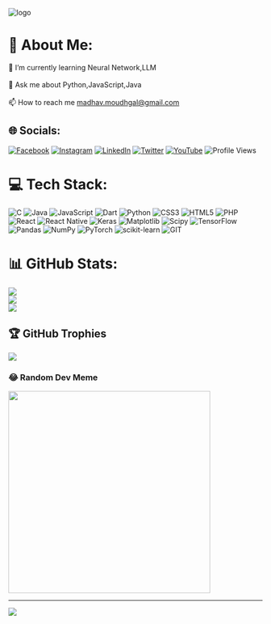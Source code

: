 ![logo](https://user-images.githubusercontent.com/74038190/242390524-0c7eb6ed-663b-4ce4-bfbd-18239a38ba1b.gif)

# 💫 About Me:
🌱 I’m currently learning Neural Network,LLM<br><br>💬 Ask me about Python,JavaScript,Java<br><br>📫 How to reach me madhav.moudhgal@gmail.com



## 🌐 Socials:
[![Facebook](https://img.shields.io/badge/Facebook-%231877F2.svg?logo=Facebook&logoColor=white)](https://facebook.com/MadhavMoudhgal) [![Instagram](https://img.shields.io/badge/Instagram-%23E4405F.svg?logo=Instagram&logoColor=white)](https://instagram.com/madhav_moudhgal) [![LinkedIn](https://img.shields.io/badge/LinkedIn-%230077B5.svg?logo=linkedin&logoColor=white)](https://linkedin.com/in/madhav-sathyanarayana) [![Twitter](https://img.shields.io/badge/Twitter-%231DA1F2.svg?logo=Twitter&logoColor=white)](https://twitter.com/MadhavMoudhgal) [![YouTube](https://img.shields.io/badge/YouTube-%23FF0000.svg?logo=YouTube&logoColor=white)](https://youtube.com/@madhav.s5155) ![Profile Views](https://komarev.com/ghpvc/?username=madhavmoudhgal&label=Profile%20views&color=0e75b6&style=flat)



# 💻 Tech Stack:
![C](https://img.shields.io/badge/c-%2300599C.svg?style=plastic&logo=c&logoColor=white) ![Java](https://img.shields.io/badge/java-%23ED8B00.svg?style=plastic&logo=openjdk&logoColor=white) ![JavaScript](https://img.shields.io/badge/javascript-%23323330.svg?style=plastic&logo=javascript&logoColor=%23F7DF1E) ![Dart](https://img.shields.io/badge/dart-%230175C2.svg?style=plastic&logo=dart&logoColor=white) ![Python](https://img.shields.io/badge/python-3670A0?style=plastic&logo=python&logoColor=ffdd54) ![CSS3](https://img.shields.io/badge/css3-%231572B6.svg?style=plastic&logo=css3&logoColor=white) ![HTML5](https://img.shields.io/badge/html5-%23E34F26.svg?style=plastic&logo=html5&logoColor=white) ![PHP](https://img.shields.io/badge/php-%23777BB4.svg?style=plastic&logo=php&logoColor=white) ![React](https://img.shields.io/badge/react-%2320232a.svg?style=plastic&logo=react&logoColor=%2361DAFB) ![React Native](https://img.shields.io/badge/react_native-%2320232a.svg?style=plastic&logo=react&logoColor=%2361DAFB) ![Keras](https://img.shields.io/badge/Keras-%23D00000.svg?style=plastic&logo=Keras&logoColor=white) ![Matplotlib](https://img.shields.io/badge/Matplotlib-%23ffffff.svg?style=plastic&logo=Matplotlib&logoColor=black) ![Scipy](https://img.shields.io/badge/SciPy-%230C55A5.svg?style=plastic&logo=scipy&logoColor=%white) ![TensorFlow](https://img.shields.io/badge/TensorFlow-%23FF6F00.svg?style=plastic&logo=TensorFlow&logoColor=white) ![Pandas](https://img.shields.io/badge/pandas-%23150458.svg?style=plastic&logo=pandas&logoColor=white) ![NumPy](https://img.shields.io/badge/numpy-%23013243.svg?style=plastic&logo=numpy&logoColor=white) ![PyTorch](https://img.shields.io/badge/PyTorch-%23EE4C2C.svg?style=plastic&logo=PyTorch&logoColor=white) ![scikit-learn](https://img.shields.io/badge/scikit--learn-%23F7931E.svg?style=plastic&logo=scikit-learn&logoColor=white) ![GIT](https://img.shields.io/badge/Git-fc6d26?style=plastic&logo=git&logoColor=white)
# 📊 GitHub Stats:
![](https://github-readme-stats.vercel.app/api?username=Madhavmoudhgal&theme=dark&hide_border=true&include_all_commits=true&count_private=true)<br/>
![](https://github-readme-streak-stats.herokuapp.com/?user=Madhavmoudhgal&theme=dark&hide_border=true)<br/>
![](https://github-readme-stats.vercel.app/api/top-langs/?username=Madhavmoudhgal&theme=dark&hide_border=true&include_all_commits=true&count_private=true&layout=compact)

## 🏆 GitHub Trophies
![](https://github-profile-trophy.vercel.app/?username=Madhavmoudhgal&theme=discord&no-frame=true&no-bg=true&margin-w=4)

### 😂 Random Dev Meme
<img src='https://randommeme-five.vercel.app/' style="height: 400px;"/>

---
[![](https://visitcount.itsvg.in/api?id=Madhavmoudhgal&icon=0&color=0)](https://visitcount.itsvg.in)

<!-- Proudly created with GPRM ( https://gprm.itsvg.in ) -->
